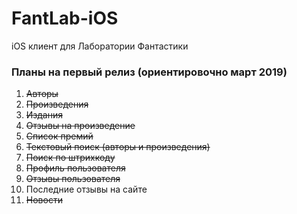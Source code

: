 # FantLab-iOS
iOS клиент для Лаборатории Фантастики 

### Планы на первый релиз (ориентировочно март 2019)

1) ~~Авторы~~
2) ~~Произведения~~
3) ~~Издания~~
4) ~~Отзывы на произведение~~
5) ~~Список премий~~
6) ~~Текстовый поиск (авторы и произведения)~~
7) ~~Поиск по штрихкоду~~
8) ~~Профиль пользователя~~
9) ~~Отзывы пользователя~~
10) Последние отзывы на сайте
11) ~~Новости~~
